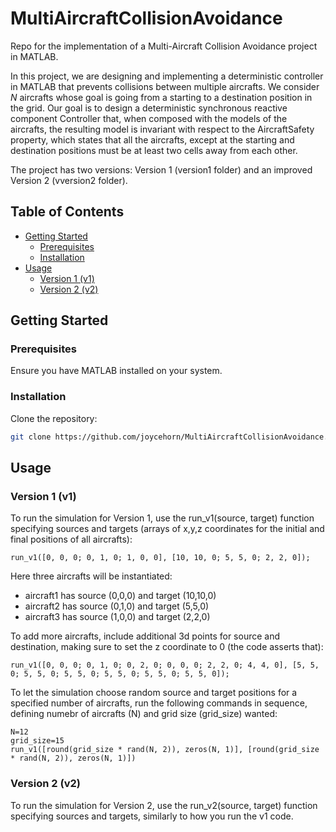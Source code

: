 
# MultiAircraftCollisionAvoidance
Repo for the implementation of a Multi-Aircraft Collision Avoidance project in MATLAB.

In this project, we are designing and implementing a deterministic controller in MATLAB that prevents collisions between multiple aircrafts. We consider $N$ aircrafts whose goal is going from a starting to a destination position in the grid. Our goal is to design a deterministic synchronous reactive component Controller that, when composed with the models of the aircrafts, the resulting model is invariant with respect to the AircraftSafety property, which states that all the aircrafts, except at the starting and destination positions must be at least two cells away from each other. 

The project has two versions: Version 1 (version1 folder) and an improved Version 2 (vversion2 folder).

## Table of Contents
- [Getting Started](#getting-started)
  - [Prerequisites](#prerequisites)
  - [Installation](#installation)
- [Usage](#usage)
  - [Version 1 (v1)](#version-1-v1)
  - [Version 2 (v2)](#version-2-v2)

## Getting Started

### Prerequisites
Ensure you have MATLAB installed on your system.

### Installation
Clone the repository:
```bash
git clone https://github.com/joycehorn/MultiAircraftCollisionAvoidance.git
```

## Usage

### Version 1 (v1)

To run the simulation for Version 1, use the run_v1(source, target) function specifying sources and targets (arrays of x,y,z coordinates for the initial and final positions of all aircrafts):

```
run_v1([0, 0, 0; 0, 1, 0; 1, 0, 0], [10, 10, 0; 5, 5, 0; 2, 2, 0]);
```

Here three aircrafts will be instantiated:
- aircraft1 has source (0,0,0) and target (10,10,0)
- aircraft2 has source (0,1,0) and target (5,5,0)
- aircraft3 has source (1,0,0) and target (2,2,0)

To add more aircrafts, include additional 3d points for source and destination, making sure to set the z coordinate to 0 (the code asserts that):

```
run_v1([0, 0, 0; 0, 1, 0; 0, 2, 0; 0, 0, 0; 2, 2, 0; 4, 4, 0], [5, 5, 0; 5, 5, 0; 5, 5, 0; 5, 5, 0; 5, 5, 0; 5, 5, 0]);
```

To let the simulation choose random source and target positions for a specified number of aircrafts, run the following commands in sequence, defining numebr of aircrafts (N) and grid size (grid_size) wanted:

```
N=12
grid_size=15
run_v1([round(grid_size * rand(N, 2)), zeros(N, 1)], [round(grid_size * rand(N, 2)), zeros(N, 1)])
```

### Version 2 (v2)

To run the simulation for Version 2, use the run_v2(source, target) function specifying sources and targets, similarly to how you run the v1 code.
